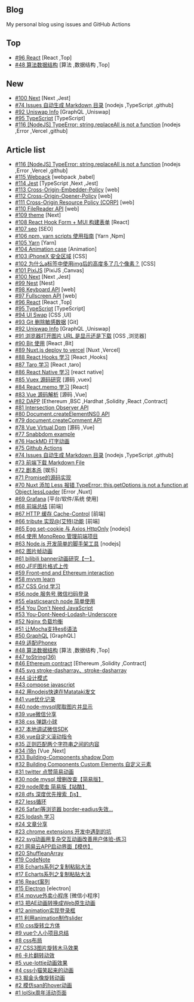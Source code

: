 ## Blog
My personal blog using issues and GitHub Actions

## Top
- [#96 React](https://github.com/xiaotiandada/blog/issues/96) [React ,Top] 
- [#48 算法数据结构](https://github.com/xiaotiandada/blog/issues/48) [算法 ,数据结构 ,Top] 

## New
- [#100 Next](https://github.com/xiaotiandada/blog/issues/100) [Next ,Jest] 
- [#74 Issues 自动生成 Markdown 目录](https://github.com/xiaotiandada/blog/issues/74) [nodejs ,TypeScript ,github] 
- [#92 Uniswap Info](https://github.com/xiaotiandada/blog/issues/92) [GraphQL ,Uniswap] 
- [#95 TypeScript](https://github.com/xiaotiandada/blog/issues/95) [TypeScript] 
- [#116 [NodeJS] TypeError: string.replaceAll is not a function](https://github.com/xiaotiandada/blog/issues/116) [nodejs ,Error ,Vercel ,github] 

## Article list
- [#116 [NodeJS] TypeError: string.replaceAll is not a function](https://github.com/xiaotiandada/blog/issues/116) [nodejs ,Error ,Vercel ,github] 
- [#115 Webpack](https://github.com/xiaotiandada/blog/issues/115) [webpack ,babel] 
- [#114 Jest](https://github.com/xiaotiandada/blog/issues/114) [TypeScript ,Next ,Jest] 
- [#113 Cross-Origin-Embedder-Policy](https://github.com/xiaotiandada/blog/issues/113) [web] 
- [#112 Cross-Origin-Opener-Policy](https://github.com/xiaotiandada/blog/issues/112) [web] 
- [#111 Cross-Origin Resource Policy (CORP)](https://github.com/xiaotiandada/blog/issues/111) [web] 
- [#110 FileReader API](https://github.com/xiaotiandada/blog/issues/110) [web] 
- [#109 theme](https://github.com/xiaotiandada/blog/issues/109) [Next] 
- [#108 React Hook Form + MUI 构建表单](https://github.com/xiaotiandada/blog/issues/108) [React] 
- [#107 seo](https://github.com/xiaotiandada/blog/issues/107) [SEO] 
- [#106 npm, yarn scripts 使用指南](https://github.com/xiaotiandada/blog/issues/106) [Yarn ,Npm] 
- [#105 Yarn](https://github.com/xiaotiandada/blog/issues/105) [Yarn] 
- [#104 Animation case](https://github.com/xiaotiandada/blog/issues/104) [Animation] 
- [#103 iPhoneX 安全区域](https://github.com/xiaotiandada/blog/issues/103) [CSS] 
- [#102 为什么a标签中使用img后的高度多了几个像素？](https://github.com/xiaotiandada/blog/issues/102) [CSS] 
- [#101 PixiJS](https://github.com/xiaotiandada/blog/issues/101) [PixiJS ,Canvas] 
- [#100 Next](https://github.com/xiaotiandada/blog/issues/100) [Next ,Jest] 
- [#99 Nest](https://github.com/xiaotiandada/blog/issues/99) [Nest] 
- [#98 Keyboard API](https://github.com/xiaotiandada/blog/issues/98) [web] 
- [#97 Fullscreen API](https://github.com/xiaotiandada/blog/issues/97) [web] 
- [#96 React](https://github.com/xiaotiandada/blog/issues/96) [React ,Top] 
- [#95 TypeScript](https://github.com/xiaotiandada/blog/issues/95) [TypeScript] 
- [#94 UI Swap](https://github.com/xiaotiandada/blog/issues/94) [CSS ,UI] 
- [#93 Git 删除敏感数据](https://github.com/xiaotiandada/blog/issues/93) [Git] 
- [#92 Uniswap Info](https://github.com/xiaotiandada/blog/issues/92) [GraphQL ,Uniswap] 
- [#91 浏览器打开图片 URL 是显示还是下载](https://github.com/xiaotiandada/blog/issues/91) [OSS ,浏览器] 
- [#90 Bit 使用](https://github.com/xiaotiandada/blog/issues/90) [React ,Bit] 
- [#89 Nuxt.js deploy to vercel](https://github.com/xiaotiandada/blog/issues/89) [Nuxt ,Vercel] 
- [#88 React Hooks 学习](https://github.com/xiaotiandada/blog/issues/88) [React ,Hooks] 
- [#87 Taro 学习](https://github.com/xiaotiandada/blog/issues/87) [React ,taro] 
- [#86 React Native 学习](https://github.com/xiaotiandada/blog/issues/86) [react native] 
- [#85 Vuex 源码研究](https://github.com/xiaotiandada/blog/issues/85) [源码 ,vuex] 
- [#84 React.memo 学习](https://github.com/xiaotiandada/blog/issues/84) [React] 
- [#83 Vue 源码解析](https://github.com/xiaotiandada/blog/issues/83) [源码 ,Vue] 
- [#82 DAPP](https://github.com/xiaotiandada/blog/issues/82) [Ethereum ,BSC ,Hardhat ,Solidity ,React ,Contract] 
- [#81 Intersection Observer API](https://github.com/xiaotiandada/blog/issues/81)  
- [#80 Document.createElementNS() API](https://github.com/xiaotiandada/blog/issues/80)  
- [#79 document.createComment API](https://github.com/xiaotiandada/blog/issues/79)  
- [#78 Vue Virtual Dom](https://github.com/xiaotiandada/blog/issues/78) [源码 ,Vue] 
- [#77 Snabbdom example](https://github.com/xiaotiandada/blog/issues/77)  
- [#76 HackMD 打字动画](https://github.com/xiaotiandada/blog/issues/76)  
- [#75 Github Actions](https://github.com/xiaotiandada/blog/issues/75)  
- [#74 Issues 自动生成 Markdown 目录](https://github.com/xiaotiandada/blog/issues/74) [nodejs ,TypeScript ,github] 
- [#73 前端下载 Markdown File](https://github.com/xiaotiandada/blog/issues/73)  
- [#72 剧本杀](https://github.com/xiaotiandada/blog/issues/72) [娱乐] 
- [#71 Promise的源码实现](https://github.com/xiaotiandada/blog/issues/71)  
- [#70 Nuxt 添加 Less 报错 TypeError: this.getOptions is not a function at Object.lessLoader](https://github.com/xiaotiandada/blog/issues/70) [Error ,Nuxt] 
- [#69 Grafana](https://github.com/xiaotiandada/blog/issues/69) [平台/软件/系统 使用] 
- [#68 前端总结](https://github.com/xiaotiandada/blog/issues/68) [前端] 
- [#67 HTTP 缓存  Cache-Control](https://github.com/xiaotiandada/blog/issues/67) [前端] 
- [#66 tribute 实现@(艾特)功能](https://github.com/xiaotiandada/blog/issues/66) [前端] 
- [#65 Egg set-cookie 与 Axios   HttpOnly](https://github.com/xiaotiandada/blog/issues/65) [nodejs] 
- [#64 使用 MonoRepo 管理前端项目](https://github.com/xiaotiandada/blog/issues/64)  
- [#63 Node.js 开发简单的脚手架工具](https://github.com/xiaotiandada/blog/issues/63) [nodejs] 
- [#62 图片帧动画](https://github.com/xiaotiandada/blog/issues/62)  
- [#61 bilibili banner动画研究【一】](https://github.com/xiaotiandada/blog/issues/61)  
- [#60 JFIF图片格式上传](https://github.com/xiaotiandada/blog/issues/60)  
- [#59 Front-end and Ethereum interaction](https://github.com/xiaotiandada/blog/issues/59)  
- [#58  mvvm learn](https://github.com/xiaotiandada/blog/issues/58)  
- [#57 CSS Grid 学习](https://github.com/xiaotiandada/blog/issues/57)  
- [#56 node 服务号 微信扫码登录](https://github.com/xiaotiandada/blog/issues/56)  
- [#55 elasticsearch node 简单使用](https://github.com/xiaotiandada/blog/issues/55)  
- [#54 You Don't Need JavaScript](https://github.com/xiaotiandada/blog/issues/54)  
- [#53  You-Dont-Need-Lodash-Underscore](https://github.com/xiaotiandada/blog/issues/53)  
- [#52 Nginx 负载均衡](https://github.com/xiaotiandada/blog/issues/52)  
- [#51 让Mocha支持es6语法](https://github.com/xiaotiandada/blog/issues/51)  
- [#50 GraphQL](https://github.com/xiaotiandada/blog/issues/50) [GraphQL] 
- [#49 适配iPhonex](https://github.com/xiaotiandada/blog/issues/49)  
- [#48 算法数据结构](https://github.com/xiaotiandada/blog/issues/48) [算法 ,数据结构 ,Top] 
- [#47 toString(36)](https://github.com/xiaotiandada/blog/issues/47)  
- [#46 Ethereum contract](https://github.com/xiaotiandada/blog/issues/46) [Ethereum ,Solidity ,Contract] 
- [#45 svg stroke-dasharray、stroke-dasharray](https://github.com/xiaotiandada/blog/issues/45)  
- [#44 设计模式](https://github.com/xiaotiandada/blog/issues/44)  
- [#43 compose javascript](https://github.com/xiaotiandada/blog/issues/43)  
- [#42 用nodejs快速在Matataki发文](https://github.com/xiaotiandada/blog/issues/42)  
- [#41 vue优化记录](https://github.com/xiaotiandada/blog/issues/41)  
- [#40 node-mysql爬取图片并显示](https://github.com/xiaotiandada/blog/issues/40)  
- [#39 vue微信分享](https://github.com/xiaotiandada/blog/issues/39)  
- [#38 css 弹跳小球](https://github.com/xiaotiandada/blog/issues/38)  
- [#37 本地调试微信SDK](https://github.com/xiaotiandada/blog/issues/37)  
- [#36  vue自定义滚动指令](https://github.com/xiaotiandada/blog/issues/36)  
- [#35 正则匹配两个字符串之间的内容](https://github.com/xiaotiandada/blog/issues/35)  
- [#34 i18n](https://github.com/xiaotiandada/blog/issues/34) [Vue ,Next] 
- [#33 Building-Components shadow Dom](https://github.com/xiaotiandada/blog/issues/33)  
- [#32 Building Components Custom Elements 自定义元素](https://github.com/xiaotiandada/blog/issues/32)  
- [#31 twitter 点赞简易动画](https://github.com/xiaotiandada/blog/issues/31)  
- [#30 node mysql 增删改查【简易版】](https://github.com/xiaotiandada/blog/issues/30)  
- [#29 node爬虫 简易版【站酷】](https://github.com/xiaotiandada/blog/issues/29)  
- [#28  dfs 深度优先搜索【js】](https://github.com/xiaotiandada/blog/issues/28)  
- [#27 less循环](https://github.com/xiaotiandada/blog/issues/27)  
- [#26 Safari等浏览器 border-eadius失效...](https://github.com/xiaotiandada/blog/issues/26)  
- [#25 lodash 学习](https://github.com/xiaotiandada/blog/issues/25)  
- [#24 文章分享](https://github.com/xiaotiandada/blog/issues/24)  
- [#23 chrome extensions 开发中遇到的坑](https://github.com/xiaotiandada/blog/issues/23)  
- [#22 svg动画用复杂交互动画改善用户体验-练习](https://github.com/xiaotiandada/blog/issues/22)  
- [#21 网易云APP启动界面【模仿】](https://github.com/xiaotiandada/blog/issues/21)  
- [#20 ShuffleanArray](https://github.com/xiaotiandada/blog/issues/20)  
- [#19 CodeNote](https://github.com/xiaotiandada/blog/issues/19)  
- [#18 Echarts系列之复制粘贴大法](https://github.com/xiaotiandada/blog/issues/18)  
- [#17  Echarts系列之复制粘贴大法](https://github.com/xiaotiandada/blog/issues/17)  
- [#16 React案列](https://github.com/xiaotiandada/blog/issues/16)  
- [#15 Electron](https://github.com/xiaotiandada/blog/issues/15) [electron] 
- [#14 mpvue外卖小程序](https://github.com/xiaotiandada/blog/issues/14) [微信小程序] 
- [#13 把AE动画转换成Web原生动画](https://github.com/xiaotiandada/blog/issues/13)  
- [#12  animation实现登录框](https://github.com/xiaotiandada/blog/issues/12)  
- [#11 利用animation制作slider](https://github.com/xiaotiandada/blog/issues/11)  
- [#10 css旋转立方体](https://github.com/xiaotiandada/blog/issues/10)  
- [#9 vue个人小项目总结](https://github.com/xiaotiandada/blog/issues/9)  
- [#8 css布局](https://github.com/xiaotiandada/blog/issues/8)  
- [#7 CSS3图片旋转木马效果](https://github.com/xiaotiandada/blog/issues/7)  
- [#6 卡片翻转动效](https://github.com/xiaotiandada/blog/issues/6)  
- [#5 vue-lottie动画效果](https://github.com/xiaotiandada/blog/issues/5)  
- [#4 css小猫笑起来的动画](https://github.com/xiaotiandada/blog/issues/4)  
- [#3 掘金头像旋转动画](https://github.com/xiaotiandada/blog/issues/3)  
- [#2 模仿san的hover动画](https://github.com/xiaotiandada/blog/issues/2)  
- [#1 lolSix周年活动页面](https://github.com/xiaotiandada/blog/issues/1)  
